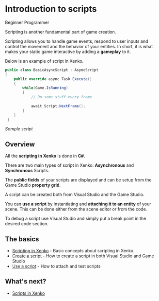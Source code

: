 # Introduction to scripts

<span class="label label-doc-level">Beginner</span>
<span class="label label-doc-audience">Programmer</span>

Scripting is another fundamental part of game creation. 

Scripting allows you to handle game events, respond to user inputs and control the movement and the behavior of your entities.
In short, it is what makes your static game interactive by adding a **gameplay** to it.

Below is an example of script in Xenko.

```cs
public class BasicAsyncScript : AsyncScript
{         
	public override async Task Execute() 
	{
		while(Game.IsRunning)
		{
			// Do some stuff every frame
			
			await Script.NextFrame();
		}
	}
 }
```

_Sample script_

## Overview

All the **scripting in Xenko** is done in **C#**.

There are two main types of script in Xenko: **Asynchronous** and **Synchronous** Scripts.

The **public fields** of your scripts are displayed and can be setup from the Game Studio **property grid**.

A script can be created both from Visual Studio and the Game Studio.

You can **use a script** by instantiating and **attaching it to an entity** of your scene.
This can be done either from the scene editor or from the code.

To debug a script use Visual Studio and simply put a break point in the desired code section.

## The basics

* [Scripting in Xenko](scripts-in-xenko.md) - Basic concepts about scripting in Xenko.
* [Create a script](create-a-script.md) - How to create a script in both Visual Studio and Game Studio
* [Use a script](use-scripts.md) - How to attach and test scripts

<!--
For more advanced topics, please refer to [Scripting](/manual/game-studio/scripting.md) in the Game Studio documentation
-->

## What's next?

* [Scripts in Xenko](scripts-in-xenko.md)